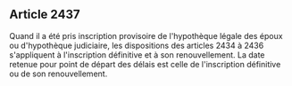 Article 2437
----
Quand il a été pris inscription provisoire de l'hypothèque légale des époux ou
d'hypothèque judiciaire, les dispositions des articles 2434 à 2436 s'appliquent
à l'inscription définitive et à son renouvellement. La date retenue pour point
de départ des délais est celle de l'inscription définitive ou de son
renouvellement.
